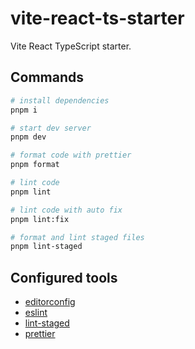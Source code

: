 # vite-react-ts-starter

Vite React TypeScript starter.

## Commands

```bash
# install dependencies
pnpm i

# start dev server
pnpm dev

# format code with prettier
pnpm format

# lint code
pnpm lint

# lint code with auto fix
pnpm lint:fix

# format and lint staged files
pnpm lint-staged
```

## Configured tools

- [editorconfig](https://editorconfig.org/)
- [eslint](https://eslint.org/)
- [lint-staged](https://github.com/okonet/lint-staged)
- [prettier](https://prettier.io/)
